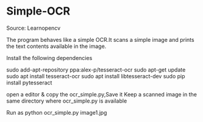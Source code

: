 # Simple-OCR

Source: Learnopencv

The program behaves like a simple OCR.It scans a simple image and prints the text contents available in the image.

Install the following dependencies

sudo add-apt-repository ppa:alex-p/tesseract-ocr
sudo apt-get update
sudo apt install tesseract-ocr
sudo apt install libtesseract-dev
sudo pip install pytesseract

open a editor & copy the ocr_simple.py,Save it
Keep a scanned image in the same directory where ocr_simple.py is available

Run as
python ocr_simple.py image1.jpg 
